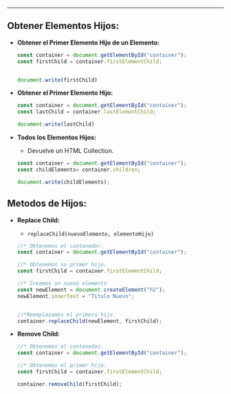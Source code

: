 
---
## Obtener Elementos Hijos:
- **Obtener el Primer Elemento Hijo de un Elemento:**
	```js
	const container = document.getElementById("container");
	const firstChild = container.firstElementChild;
	
	
	document.write(firstChild)
	```


- **Obtener el Primer Elemento Hijo:**
	```js
	const container = document.getElementById("container");
	const lastChild = container.lastElementChild;
	
	document.write(lastChild)
	```

- **Todos los Elementos Hijos:**
	- Devuelve un HTML Collection.
	```js
	const container = document.getElementById("container");
	const childElements= container.children;
	
	document.write(childElements);
	```

## Metodos de Hijos:
- **Replace Child:**
	-  `replaceChild(nuevoElemento, elementoHijo)`
	
	```js
	//* Obtenemos el contenedor.
	const container = document.getElementById("container");
	
	//* Obtenemos su primer hijo.
	const firstChild = container.firstElementChild;
	
	//* Creamos un nuevo elemento
	const newElement = document.createElement("h2"); 
	newElement.innerText = "Titulo Nuevo";
	
	
	//*Reemplazamos el primero hijo.
	container.replaceChild(newElement, firstChild);
	```

- **Remove Child:**
	```js
	//* Obtenemos el contenedor.
	const container = document.getElementById("container");
	
	//* Obtenemos el primer hijo.
	const firstChild = container.firstElementChild;
	
	container.removeChild(firstChild);
	```





